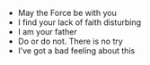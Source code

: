 * May the Force be with you
* I find your lack of faith disturbing
* I am your father
* Do or do not. There is no try
* I’ve got a bad feeling about this

